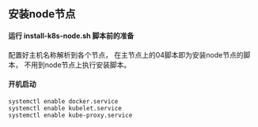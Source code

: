## 安装node节点

#### 运行 install-k8s-node.sh 脚本前的准备
配置好主机名称解析到各个节点， 在主节点上的04脚本即为安装node节点的脚本， 不用到node节点上执行安装脚本。

#### 开机启动
```console
systemctl enable docker.service
systemctl enable kubelet.service
systemctl enable kube-proxy.service
```
